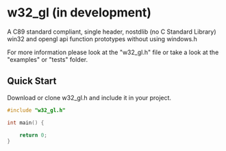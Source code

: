 # w32_gl (in development)
A C89 standard compliant, single header, nostdlib (no C Standard Library) win32 and opengl api function prototypes without using windows.h

For more information please look at the "w32_gl.h" file or take a look at the "examples" or "tests" folder.

## Quick Start

Download or clone w32_gl.h and include it in your project.

```C
#include "w32_gl.h"

int main() {

    return 0;
}
```
